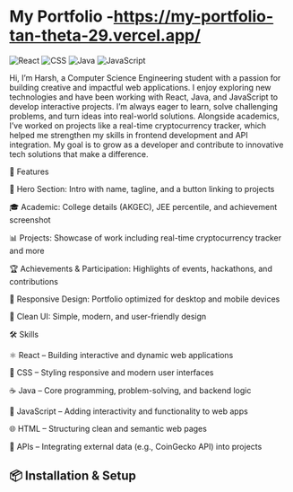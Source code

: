 # My Portfolio -https://my-portfolio-tan-theta-29.vercel.app/

  <img src="https://img.shields.io/badge/React-20232A?style=for-the-badge&logo=react&logoColor=61DAFB" alt="React"/>


  <img src="https://img.shields.io/badge/CSS-1572B6?style=for-the-badge&logo=css3&logoColor=white" alt="CSS"/>

 
  <img src="https://img.shields.io/badge/Java-ED8B00?style=for-the-badge&logo=openjdk&logoColor=white" alt="Java"/>

 
  <img src="https://img.shields.io/badge/JavaScript-323330?style=for-the-badge&logo=javascript&logoColor=F7DF1E" alt="JavaScript"/>


Hi, I’m Harsh, a Computer Science Engineering student with a passion for building creative and impactful web applications. I enjoy exploring new technologies and have been working with React, Java, and JavaScript to develop interactive projects. I’m always eager to learn, solve challenging problems, and turn ideas into real-world solutions. Alongside academics, I’ve worked on projects like a real-time cryptocurrency tracker, which helped me strengthen my skills in frontend development and API integration. My goal is to grow as a developer and contribute to innovative tech solutions that make a difference.



🚀 Features

👋 Hero Section: Intro with name, tagline, and a button linking to projects

🎓 Academic: College details (AKGEC), JEE percentile, and achievement screenshot

📊 Projects: Showcase of work including real-time cryptocurrency tracker and more

🏆 Achievements & Participation: Highlights of events, hackathons, and contributions

📱 Responsive Design: Portfolio optimized for desktop and mobile devices

🎨 Clean UI: Simple, modern, and user-friendly design

🛠️ Skills

⚛️ React – Building interactive and dynamic web applications

🎨 CSS – Styling responsive and modern user interfaces

☕ Java – Core programming, problem-solving, and backend logic

📜 JavaScript – Adding interactivity and functionality to web apps

🌐 HTML – Structuring clean and semantic web pages

🔧 APIs – Integrating external data (e.g., CoinGecko API) into projects

## 📦 Installation & Setup

